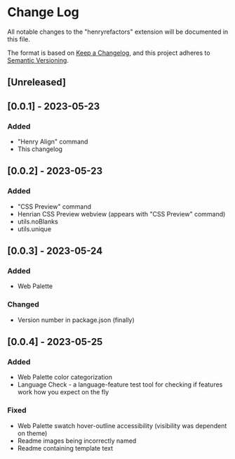 # Change Log

All notable changes to the "henryrefactors" extension will be documented in this file.

The format is based on [Keep a Changelog](https://keepachangelog.com/en/1.0.0/),
and this project adheres to [Semantic Versioning](https://semver.org/spec/v2.0.0.html).

## [Unreleased]

## [0.0.1] - 2023-05-23

### Added

- "Henry Align" command
- This changelog

## [0.0.2] - 2023-05-23

### Added

- "CSS Preview" command
- Henrian CSS Preview webview (appears with "CSS Preview" command)
- utils.noBlanks
- utils.unique

## [0.0.3] - 2023-05-24

### Added

- Web Palette

### Changed

- Version number in package.json (finally)

## [0.0.4] - 2023-05-25

### Added

- Web Palette color categorization
- Language Check - a language-feature test tool for checking if features work how you expect on the fly

### Fixed

- Web Palette swatch hover-outline accessibility (visibility was dependent on theme)
- Readme images being incorrectly named
- Readme containing template text

